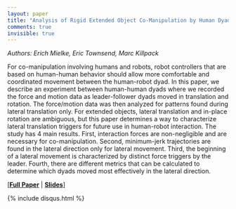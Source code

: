 ```yaml
---
layout: paper
title: "Analysis of Rigid Extended Object Co-Manipulation by Human Dyads: Lateral Movement Characterization"
comments: true
invisible: true
---
```


<p class="text-left"><i>Authors: Erich Mielke, Eric Townsend, Marc Killpack</i></p>

For co-manipulation involving humans and robots, robot controllers that are based on human-human behavior should allow more comfortable and coordinated movement between the human-robot dyad. In this paper, we describe an experiment between human-human dyads where we recorded the force and motion data as leader-follower dyads moved in translation and rotation. The force/motion data was  then analyzed for patterns found during lateral translation only. For extended objects, lateral translation and in-place rotation are ambiguous, but this paper determines a way to characterize lateral translation triggers for future use in human-robot interaction. The study has 4 main results. First, interaction forces are non-negligible and are necessary for co-manipulation. Second, minimum-jerk trajectories are found in the lateral direction only for lateral movement. Third, the beginning of a lateral movement is characterized by distinct force triggers by the leader. Fourth, there are different metrics that can be calculated to determine which dyads moved most effectively in the lateral direction.

[<b><a href="/static/papers/07.pdf">Full Paper</a></b> | <b><a href="/static/slides/07.mp4">Slides</a></b>]

{% include disqus.html %}